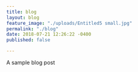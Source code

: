 ```yaml
---
title: blog
layout: blog
feature_image: "./uploads/Entitled5 small.jpg"
permalink: "./blog"
date: 2018-07-21 12:26:22 -0400
published: false

---
```

A sample blog post